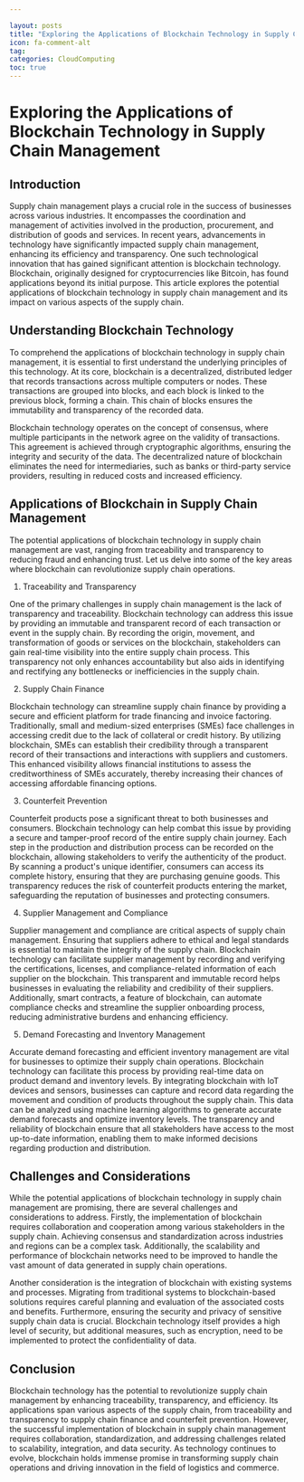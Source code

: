 ```yaml
---

layout: posts
title: "Exploring the Applications of Blockchain Technology in Supply Chain Management"
icon: fa-comment-alt
tag:      
categories: CloudComputing
toc: true
---
```




# Exploring the Applications of Blockchain Technology in Supply Chain Management

## Introduction

Supply chain management plays a crucial role in the success of businesses across various industries. It encompasses the coordination and management of activities involved in the production, procurement, and distribution of goods and services. In recent years, advancements in technology have significantly impacted supply chain management, enhancing its efficiency and transparency. One such technological innovation that has gained significant attention is blockchain technology. Blockchain, originally designed for cryptocurrencies like Bitcoin, has found applications beyond its initial purpose. This article explores the potential applications of blockchain technology in supply chain management and its impact on various aspects of the supply chain.

## Understanding Blockchain Technology

To comprehend the applications of blockchain technology in supply chain management, it is essential to first understand the underlying principles of this technology. At its core, blockchain is a decentralized, distributed ledger that records transactions across multiple computers or nodes. These transactions are grouped into blocks, and each block is linked to the previous block, forming a chain. This chain of blocks ensures the immutability and transparency of the recorded data.

Blockchain technology operates on the concept of consensus, where multiple participants in the network agree on the validity of transactions. This agreement is achieved through cryptographic algorithms, ensuring the integrity and security of the data. The decentralized nature of blockchain eliminates the need for intermediaries, such as banks or third-party service providers, resulting in reduced costs and increased efficiency.

## Applications of Blockchain in Supply Chain Management

The potential applications of blockchain technology in supply chain management are vast, ranging from traceability and transparency to reducing fraud and enhancing trust. Let us delve into some of the key areas where blockchain can revolutionize supply chain operations.

1. Traceability and Transparency

One of the primary challenges in supply chain management is the lack of transparency and traceability. Blockchain technology can address this issue by providing an immutable and transparent record of each transaction or event in the supply chain. By recording the origin, movement, and transformation of goods or services on the blockchain, stakeholders can gain real-time visibility into the entire supply chain process. This transparency not only enhances accountability but also aids in identifying and rectifying any bottlenecks or inefficiencies in the supply chain.

2. Supply Chain Finance

Blockchain technology can streamline supply chain finance by providing a secure and efficient platform for trade financing and invoice factoring. Traditionally, small and medium-sized enterprises (SMEs) face challenges in accessing credit due to the lack of collateral or credit history. By utilizing blockchain, SMEs can establish their credibility through a transparent record of their transactions and interactions with suppliers and customers. This enhanced visibility allows financial institutions to assess the creditworthiness of SMEs accurately, thereby increasing their chances of accessing affordable financing options.

3. Counterfeit Prevention

Counterfeit products pose a significant threat to both businesses and consumers. Blockchain technology can help combat this issue by providing a secure and tamper-proof record of the entire supply chain journey. Each step in the production and distribution process can be recorded on the blockchain, allowing stakeholders to verify the authenticity of the product. By scanning a product's unique identifier, consumers can access its complete history, ensuring that they are purchasing genuine goods. This transparency reduces the risk of counterfeit products entering the market, safeguarding the reputation of businesses and protecting consumers.

4. Supplier Management and Compliance

Supplier management and compliance are critical aspects of supply chain management. Ensuring that suppliers adhere to ethical and legal standards is essential to maintain the integrity of the supply chain. Blockchain technology can facilitate supplier management by recording and verifying the certifications, licenses, and compliance-related information of each supplier on the blockchain. This transparent and immutable record helps businesses in evaluating the reliability and credibility of their suppliers. Additionally, smart contracts, a feature of blockchain, can automate compliance checks and streamline the supplier onboarding process, reducing administrative burdens and enhancing efficiency.

5. Demand Forecasting and Inventory Management

Accurate demand forecasting and efficient inventory management are vital for businesses to optimize their supply chain operations. Blockchain technology can facilitate this process by providing real-time data on product demand and inventory levels. By integrating blockchain with IoT devices and sensors, businesses can capture and record data regarding the movement and condition of products throughout the supply chain. This data can be analyzed using machine learning algorithms to generate accurate demand forecasts and optimize inventory levels. The transparency and reliability of blockchain ensure that all stakeholders have access to the most up-to-date information, enabling them to make informed decisions regarding production and distribution.

## Challenges and Considerations

While the potential applications of blockchain technology in supply chain management are promising, there are several challenges and considerations to address. Firstly, the implementation of blockchain requires collaboration and cooperation among various stakeholders in the supply chain. Achieving consensus and standardization across industries and regions can be a complex task. Additionally, the scalability and performance of blockchain networks need to be improved to handle the vast amount of data generated in supply chain operations.

Another consideration is the integration of blockchain with existing systems and processes. Migrating from traditional systems to blockchain-based solutions requires careful planning and evaluation of the associated costs and benefits. Furthermore, ensuring the security and privacy of sensitive supply chain data is crucial. Blockchain technology itself provides a high level of security, but additional measures, such as encryption, need to be implemented to protect the confidentiality of data.

## Conclusion

Blockchain technology has the potential to revolutionize supply chain management by enhancing traceability, transparency, and efficiency. Its applications span various aspects of the supply chain, from traceability and transparency to supply chain finance and counterfeit prevention. However, the successful implementation of blockchain in supply chain management requires collaboration, standardization, and addressing challenges related to scalability, integration, and data security. As technology continues to evolve, blockchain holds immense promise in transforming supply chain operations and driving innovation in the field of logistics and commerce.